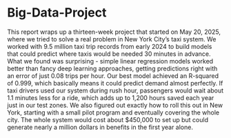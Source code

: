 # Big-Data-Project

This report wraps up a thirteen-week project that started on May 20, 2025, where we tried to solve a real problem in New York City’s taxi system. We worked with 9.5 million taxi trip records from early 2024 to build models that could predict where taxis would be needed 30 minutes in advance. What we found was surprising - simple linear regression models worked better than fancy deep learning approaches, getting predictions right with an error of just 0.08 trips per hour. Our best model achieved an R-squared of 0.999, which basically means it could predict demand almost perfectly. If taxi drivers used our system during rush hour, passengers would wait about 1.1 minutes less for a ride, which adds up to 1,200 hours saved each year just in our test zones. We also figured out exactly how to roll this out in New York, starting with a small pilot program and eventually covering the whole city. The whole system would cost about $450,000 to set up but could generate nearly a million dollars in benefits in the first year alone.
